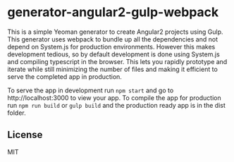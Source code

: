 # generator-angular2-gulp-webpack
This is a simple Yeoman generator to create Angular2 projects using Gulp. This generator uses webpack to bundle up all the dependencies and not depend on System.js for production environments. However this makes development tedious, so by default development is done using System.js and compiling typescript in the browser. This lets you rapidly prototype and iterate while still minimizing the number of files and making it efficient to serve the completed app in production.

To serve the app in development run `npm start` and go to http://localhost:3000 to view your app. To compile the app for production run `npm run build` or `gulp build` and the production ready app is in the dist folder.

## License

MIT
